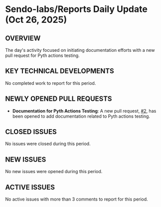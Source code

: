 # Sendo-labs/Reports Daily Update (Oct 26, 2025)
## OVERVIEW 
The day's activity focused on initiating documentation efforts with a new pull request for Pyth actions testing.

## KEY TECHNICAL DEVELOPMENTS

No completed work to report for this period.

## NEWLY OPENED PULL REQUESTS
- **Documentation for Pyth Actions Testing**: A new pull request, [#2](https://github.com/Sendo-labs/Reports/pull/2), has been opened to add documentation related to Pyth actions testing.

## CLOSED ISSUES

No issues were closed during this period.

## NEW ISSUES

No new issues were opened during this period.

## ACTIVE ISSUES

No active issues with more than 3 comments to report for this period.